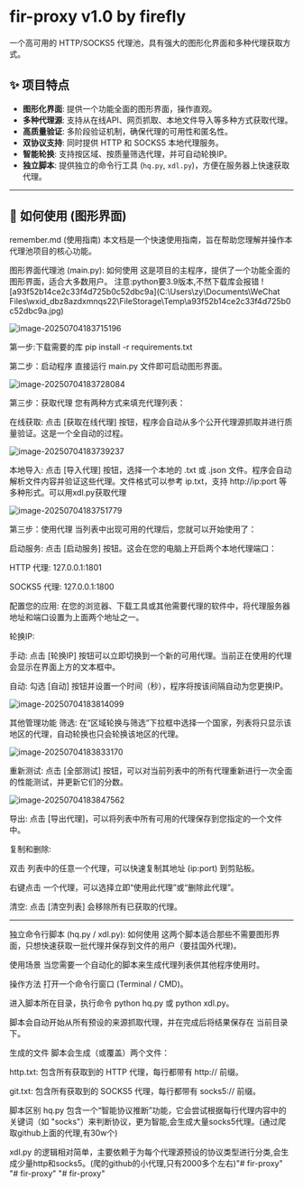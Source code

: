 # fir-proxy v1.0 by firefly

一个高可用的 HTTP/SOCKS5 代理池，具有强大的图形化界面和多种代理获取方式。

## ✨ 项目特点

- **图形化界面**: 提供一个功能全面的图形界面，操作直观。
- **多种代理源**: 支持从在线API、网页抓取、本地文件导入等多种方式获取代理。
- **高质量验证**: 多阶段验证机制，确保代理的可用性和匿名性。
- **双协议支持**: 同时提供 HTTP 和 SOCKS5 本地代理服务。
- **智能轮换**: 支持按区域、按质量筛选代理，并可自动轮换IP。
- **独立脚本**: 提供独立的命令行工具 (`hq.py`, `xdl.py`)，方便在服务器上快速获取代理。

---

## 🚀 如何使用 (图形界面)

remember.md (使用指南)
本文档是一个快速使用指南，旨在帮助您理解并操作本代理池项目的核心功能。

图形界面代理池 (main.py): 如何使用
这是项目的主程序，提供了一个功能全面的图形界面，适合大多数用户。
注意:python要3.9版本,不然下载库会报错
![a93f52b14ce2c33f4d725b0c52dbc9a](C:\Users\zy\Documents\WeChat Files\wxid_dbz8azdxmnqs22\FileStorage\Temp\a93f52b14ce2c33f4d725b0c52dbc9a.jpg)

![image-20250704183715196](C:\Users\zy\AppData\Roaming\Typora\typora-user-images\image-20250704183715196.png)

第一步:下载需要的库
pip install -r requirements.txt

第二步：启动程序
直接运行 main.py 文件即可启动图形界面。

![image-20250704183728084](C:\Users\zy\AppData\Roaming\Typora\typora-user-images\image-20250704183728084.png)

第三步：获取代理
您有两种方式来填充代理列表：

在线获取: 点击 [获取在线代理] 按钮，程序会自动从多个公开代理源抓取并进行质量验证。这是一个全自动的过程。

![image-20250704183739237](C:\Users\zy\AppData\Roaming\Typora\typora-user-images\image-20250704183739237.png)

本地导入: 点击 [导入代理] 按钮，选择一个本地的 .txt 或 .json 文件。程序会自动解析文件内容并验证这些代理。文件格式可以参考 ip.txt，支持 http://ip:port  等多种形式。可以用xdl.py获取代理

![image-20250704183751779](C:\Users\zy\AppData\Roaming\Typora\typora-user-images\image-20250704183751779.png)

第三步：使用代理
当列表中出现可用的代理后，您就可以开始使用了：

启动服务: 点击 [启动服务] 按钮。这会在您的电脑上开启两个本地代理端口：

HTTP 代理: 127.0.0.1:1801

SOCKS5 代理: 127.0.0.1:1800

配置您的应用: 在您的浏览器、下载工具或其他需要代理的软件中，将代理服务器地址和端口设置为上面两个地址之一。

轮换IP:

手动: 点击 [轮换IP] 按钮可以立即切换到一个新的可用代理。当前正在使用的代理会显示在界面上方的文本框中。

自动: 勾选 [自动] 按钮并设置一个时间（秒），程序将按该间隔自动为您更换IP。

![image-20250704183814099](C:\Users\zy\AppData\Roaming\Typora\typora-user-images\image-20250704183814099.png)

其他管理功能
筛选: 在“区域轮换与筛选”下拉框中选择一个国家，列表将只显示该地区的代理，自动轮换也只会轮换该地区的代理。

![image-20250704183833170](C:\Users\zy\AppData\Roaming\Typora\typora-user-images\image-20250704183833170.png)

重新测试: 点击 [全部测试] 按钮，可以对当前列表中的所有代理重新进行一次全面的性能测试，并更新它们的分数。

![image-20250704183847562](C:\Users\zy\AppData\Roaming\Typora\typora-user-images\image-20250704183847562.png)

导出: 点击 [导出代理]，可以将列表中所有可用的代理保存到您指定的一个文件中。

复制和删除:

双击 列表中的任意一个代理，可以快速复制其地址 (ip:port) 到剪贴板。

右键点击 一个代理，可以选择立即“使用此代理”或“删除此代理”。

清空: 点击 [清空列表] 会移除所有已获取的代理。

--------------------------------------------------------------------------------------------------------

独立命令行脚本 (hq.py / xdl.py): 如何使用
这两个脚本适合那些不需要图形界面，只想快速获取一批代理并保存到文件的用户（要挂国外代理)。

使用场景
当您需要一个自动化的脚本来生成代理列表供其他程序使用时。

操作方法
打开一个命令行窗口 (Terminal / CMD)。

进入脚本所在目录，执行命令 python hq.py 或 python xdl.py。

脚本会自动开始从所有预设的来源抓取代理，并在完成后将结果保存在 当前目录下。

生成的文件
脚本会生成（或覆盖）两个文件：

http.txt: 包含所有获取到的 HTTP 代理，每行都带有 http:// 前缀。

git.txt: 包含所有获取到的 SOCKS5 代理，每行都带有 socks5:// 前缀。

脚本区别
hq.py 包含一个“智能协议推断”功能，它会尝试根据每行代理内容中的关键词（如 "socks"）来判断协议，更为智能,会生成大量socks5代理。(通过爬取github上面的代理,有30w个)

xdl.py 的逻辑相对简单，主要依赖于为每个代理源预设的协议类型进行分类,会生成少量http和socks5。(爬的github的小代理,只有2000多个左右)"# fir-proxy" 
"# fir-proxy" 
"# fir-proxy" 
